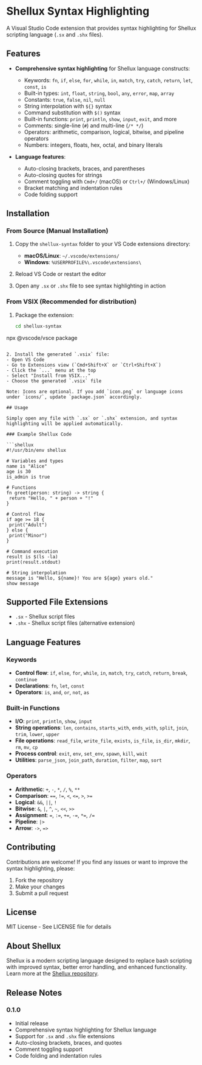 # Shellux Syntax Highlighting

A Visual Studio Code extension that provides syntax highlighting for Shellux scripting language (`.sx` and `.shx` files).

## Features

- **Comprehensive syntax highlighting** for Shellux language constructs:
  - Keywords: `fn`, `if`, `else`, `for`, `while`, `in`, `match`, `try`, `catch`, `return`, `let`, `const`, `is`
  - Built-in types: `int`, `float`, `string`, `bool`, `any`, `error`, `map`, `array`
  - Constants: `true`, `false`, `nil`, `null`
  - String interpolation with `${}` syntax
  - Command substitution with `$()` syntax
  - Built-in functions: `print`, `println`, `show`, `input`, `exit`, and more
  - Comments: single-line (`#`) and multi-line (`/* */`)
  - Operators: arithmetic, comparison, logical, bitwise, and pipeline operators
  - Numbers: integers, floats, hex, octal, and binary literals

- **Language features**:
  - Auto-closing brackets, braces, and parentheses
  - Auto-closing quotes for strings
  - Comment toggling with `Cmd+/` (macOS) or `Ctrl+/` (Windows/Linux)
  - Bracket matching and indentation rules
  - Code folding support

## Installation

### From Source (Manual Installation)

1. Copy the `shellux-syntax` folder to your VS Code extensions directory:
   - **macOS/Linux**: `~/.vscode/extensions/`
   - **Windows**: `%USERPROFILE%\.vscode\extensions\`

2. Reload VS Code or restart the editor

3. Open any `.sx` or `.shx` file to see syntax highlighting in action

### From VSIX (Recommended for distribution)

1. Package the extension:
   ```bash
   cd shellux-syntax
  npx @vscode/vsce package
   ```

2. Install the generated `.vsix` file:
   - Open VS Code
   - Go to Extensions view (`Cmd+Shift+X` or `Ctrl+Shift+X`)
   - Click the `...` menu at the top
  - Select "Install from VSIX..."
   - Choose the generated `.vsix` file

Note: Icons are optional. If you add `icon.png` or language icons under `icons/`, update `package.json` accordingly.

## Usage

Simply open any file with `.sx` or `.shx` extension, and syntax highlighting will be applied automatically.

### Example Shellux Code

```shellux
#!/usr/bin/env shellux

# Variables and types
name is "Alice"
age is 30
is_admin is true

# Functions
fn greet(person: string) -> string {
    return "Hello, " + person + "!"
}

# Control flow
if age >= 18 {
    print("Adult")
} else {
    print("Minor")
}

# Command execution
result is $(ls -la)
print(result.stdout)

# String interpolation
message is "Hello, ${name}! You are ${age} years old."
show message
```

## Supported File Extensions

- `.sx` - Shellux script files
- `.shx` - Shellux script files (alternative extension)

## Language Features

### Keywords
- **Control flow**: `if`, `else`, `for`, `while`, `in`, `match`, `try`, `catch`, `return`, `break`, `continue`
- **Declarations**: `fn`, `let`, `const`
- **Operators**: `is`, `and`, `or`, `not`, `as`

### Built-in Functions
- **I/O**: `print`, `println`, `show`, `input`
- **String operations**: `len`, `contains`, `starts_with`, `ends_with`, `split`, `join`, `trim`, `lower`, `upper`
- **File operations**: `read_file`, `write_file`, `exists`, `is_file`, `is_dir`, `mkdir`, `rm`, `mv`, `cp`
- **Process control**: `exit`, `env`, `set_env`, `spawn`, `kill`, `wait`
- **Utilities**: `parse_json`, `join_path`, `duration`, `filter`, `map`, `sort`

### Operators
- **Arithmetic**: `+`, `-`, `*`, `/`, `%`, `**`
- **Comparison**: `==`, `!=`, `<`, `<=`, `>`, `>=`
- **Logical**: `&&`, `||`, `!`
- **Bitwise**: `&`, `|`, `^`, `~`, `<<`, `>>`
- **Assignment**: `=`, `:=`, `+=`, `-=`, `*=`, `/=`
- **Pipeline**: `|>`
- **Arrow**: `->`, `=>`

## Contributing

Contributions are welcome! If you find any issues or want to improve the syntax highlighting, please:

1. Fork the repository
2. Make your changes
3. Submit a pull request

## License

MIT License - See LICENSE file for details

## About Shellux

Shellux is a modern scripting language designed to replace bash scripting with improved syntax, better error handling, and enhanced functionality. Learn more at the [Shellux repository](https://github.com/CuriouzK0d3r/shellux).

## Release Notes

### 0.1.0

- Initial release
- Comprehensive syntax highlighting for Shellux language
- Support for `.sx` and `.shx` file extensions
- Auto-closing brackets, braces, and quotes
- Comment toggling support
- Code folding and indentation rules
